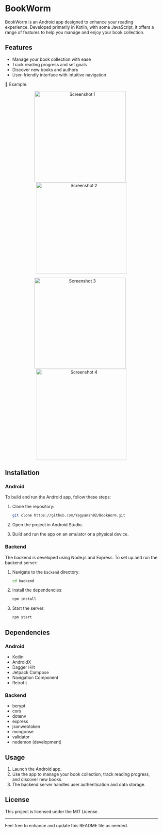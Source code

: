 # BookWorm

BookWorm is an Android app designed to enhance your reading experience. Developed primarily in Kotlin, with some JavaScript, it offers a range of features to help you manage and enjoy your book collection.

## Features

* Manage your book collection with ease
* Track reading progress and set goals
* Discover new books and authors
* User-friendly interface with intuitive navigation

📸 Example:

<p align="center">
  <img src="screenshots/1.jpeg" alt="Screenshot 1" width="300" style="margin-right: 10px;"/>
  <img src="screenshots/2.jpeg" alt="Screenshot 2" width="300"/>
</p>
<p align="center">
  <img src="screenshots/3.jpeg" alt="Screenshot 3" width="300" style="margin-right: 10px;"/>
  <img src="screenshots/4.jpeg" alt="Screenshot 4" width="300"/>
</p>

## Installation

### Android

To build and run the Android app, follow these steps:

1. Clone the repository:

   ```bash
   git clone https://github.com/Yagyansh02/BookWorm.git
   ```
2. Open the project in Android Studio.
3. Build and run the app on an emulator or a physical device.

### Backend

The backend is developed using Node.js and Express. To set up and run the backend server:

1. Navigate to the `backend` directory:

   ```bash
   cd backend
   ```
2. Install the dependencies:

   ```bash
   npm install
   ```
3. Start the server:

   ```bash
   npm start
   ```

## Dependencies

### Android

* Kotlin
* AndroidX
* Dagger Hilt
* Jetpack Compose
* Navigation Component
* Retrofit

### Backend

* bcrypt
* cors
* dotenv
* express
* jsonwebtoken
* mongoose
* validator
* nodemon (development)

## Usage

1. Launch the Android app.
2. Use the app to manage your book collection, track reading progress, and discover new books.
3. The backend server handles user authentication and data storage.

## License

This project is licensed under the MIT License.

---

Feel free to enhance and update this README file as needed.
